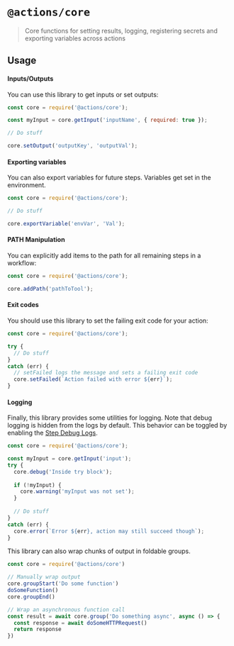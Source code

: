# `@actions/core`

> Core functions for setting results, logging, registering secrets and exporting variables across actions

## Usage

#### Inputs/Outputs

You can use this library to get inputs or set outputs:

```js
const core = require('@actions/core');

const myInput = core.getInput('inputName', { required: true });

// Do stuff

core.setOutput('outputKey', 'outputVal');
```

#### Exporting variables

You can also export variables for future steps. Variables get set in the environment.

```js
const core = require('@actions/core');

// Do stuff

core.exportVariable('envVar', 'Val');
```

#### PATH Manipulation

You can explicitly add items to the path for all remaining steps in a workflow:

```js
const core = require('@actions/core');

core.addPath('pathToTool');
```

#### Exit codes

You should use this library to set the failing exit code for your action:

```js
const core = require('@actions/core');

try {
  // Do stuff
}
catch (err) {
  // setFailed logs the message and sets a failing exit code
  core.setFailed(`Action failed with error ${err}`);
}

```

#### Logging

Finally, this library provides some utilities for logging. Note that debug logging is hidden from the logs by default. This behavior can be toggled by enabling the [Step Debug Logs](../../docs/action-debugging.md#step-debug-logs).

```js
const core = require('@actions/core');

const myInput = core.getInput('input');
try {
  core.debug('Inside try block');
  
  if (!myInput) {
    core.warning('myInput was not set');
  }
  
  // Do stuff
}
catch (err) {
  core.error(`Error ${err}, action may still succeed though`);
}
```

This library can also wrap chunks of output in foldable groups.

```js
const core = require('@actions/core')

// Manually wrap output
core.groupStart('Do some function')
doSomeFunction()
core.groupEnd()

// Wrap an asynchronous function call
const result = await core.group('Do something async', async () => {
  const response = await doSomeHTTPRequest()
  return response
})
```